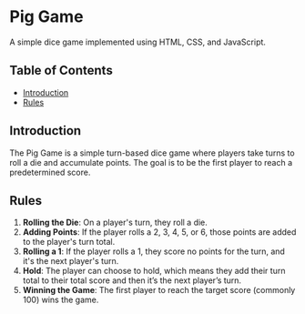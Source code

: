 # Pig Game

A simple dice game implemented using HTML, CSS, and JavaScript.

## Table of Contents

- [Introduction](#introduction)
- [Rules](#rules)

## Introduction

The Pig Game is a simple turn-based dice game where players take turns to roll a die and accumulate points. The goal is to be the first player to reach a predetermined score.

## Rules

1. **Rolling the Die**: On a player's turn, they roll a die.
2. **Adding Points**: If the player rolls a 2, 3, 4, 5, or 6, those points are added to the player's turn total.
3. **Rolling a 1**: If the player rolls a 1, they score no points for the turn, and it's the next player's turn.
4. **Hold**: The player can choose to hold, which means they add their turn total to their total score and then it’s the next player’s turn.
5. **Winning the Game**: The first player to reach the target score (commonly 100) wins the game.

